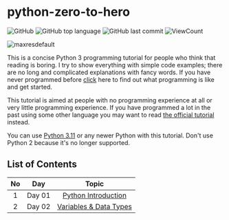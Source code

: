 # python-zero-to-hero

![GitHub](https://img.shields.io/github/license/hegdepavankumar/python-zero-to-hero?style=flat)
![GitHub top language](https://img.shields.io/github/languages/top/hegdepavankumar/python-zero-to-hero?style=flat)
![GitHub last commit](https://img.shields.io/github/last-commit/hegdepavankumar/python-zero-to-hero?style=flat)
![ViewCount](https://views.whatilearened.today/views/github/hegdepavankumar/python-zero-to-hero.svg?cache=remove)

![maxresdefault](https://user-images.githubusercontent.com/85627085/232237297-a6e64130-4e8a-47b5-8a5e-b8828a1ac250.jpg)
<br>

This is a concise Python 3 programming tutorial for people who think that reading is boring. I try to show everything with simple code examples; there are no long and complicated explanations with fancy words. If you have never programmed before [click]() here to find out what programming is like and get started.

This tutorial is aimed at people with no programming experience at all or very little programming experience. If you have programmed a lot in the past using some other language you may want to read [the official tutorial](https://docs.python.org/3/tutorial/) instead.

You can use [Python 3.11](https://www.python.org/downloads/) or any newer Python with this tutorial. Don't use Python 2 because it's no longer supported.

## List of Contents

| No | Day | Topic |
|:------:|------------|:---------:|
| 1 | Day 01 | [ Python Introduction ](https://github.com/hegdepavankumar/python-zero-to-hero/tree/master/Day_01_Python_Introduction)
| 2 | Day 02 | [ Variables & Data Types ](https://github.com/hegdepavankumar/python-zero-to-hero/tree/master/Day_02_Variables_%26_Data_Types)
